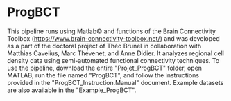 # ProgBCT
This pipeline runs using Matlab© and functions of the Brain Connectivity Toolbox (https://www.brain-connectivity-toolbox.net/) and was developed as a part of the doctoral project of Théo Brunel in collaboration with Matthias Cavelius, Marc Thévenet, and Anne Didier. It analyzes regional cell density data using semi-automated functional connectivity techniques. To use the pipeline, download the entire "Projet_ProgBCT" folder, open MATLAB, run the file named "ProgBCT", and follow the instructions provided in the "ProgBCT_Instruction.Manual" document. Example datasets are also available in the "Example_ProgBCT".




